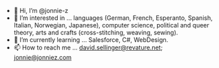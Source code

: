 - 👋 Hi, I’m @jonnie-z
- 👀 I’m interested in ... languages (German, French, Esperanto, Spanish, Italian, Norwegian, Japanese), computer science, political and queer theory, arts and crafts (cross-stitching, weaving, sewing).
- 🌱 I’m currently learning ... Salesforce, C#, WebDesign.
- 📫 How to reach me ... david.sellinger@revature.net; jonnie@jonniez.com

<!---
jonnie-z/jonnie-z is a ✨ special ✨ repository because its `README.md` (this file) appears on your GitHub profile.
You can click the Preview link to take a look at your changes.
--->
